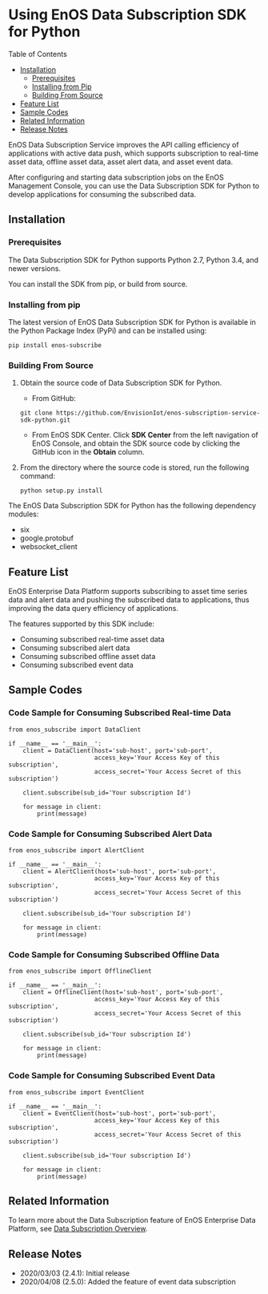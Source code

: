 # Using EnOS Data Subscription SDK for Python

Table of Contents

* [Installation](#install)
    * [Prerequisites](#pre)
    * [Installing from Pip](#pip)
    * [Building From Source](#obtaining)
* [Feature List](#feature)
* [Sample Codes](#sample)
* [Related Information](#information)
* [Release Notes](#releasenotes)


EnOS Data Subscription Service improves the API calling efficiency of applications with active data push, which supports subscription to real-time asset data, offline asset data, asset alert data, and asset event data.

After configuring and starting data subscription jobs on the EnOS Management Console, you can use the Data Subscription SDK for Python to develop applications for consuming the subscribed data.


<a name="install"></a>

## Installation

<a name="pre"></a>

### Prerequisites

The Data Subscription SDK for Python supports Python 2.7, Python 3.4, and newer versions.


You can install the SDK from pip, or build from source.

<a name="pip"></a>

### Installing from pip

The latest version of EnOS Data Subscription SDK for Python is available in the Python Package Index (PyPi) and can be installed using:

```
pip install enos-subscribe
```

<a name="obtain"></a>

### Building From Source

1. Obtain the source code of Data Subscription SDK for Python.
   - From GitHub:
    ```
    git clone https://github.com/EnvisionIot/enos-subscription-service-sdk-python.git
    ```
   - From EnOS SDK Center. Click **SDK Center** from the left navigation of EnOS Console, and obtain the SDK source code by clicking the GitHub icon in the **Obtain** column.


2. From the directory where the source code is stored, run the following command:

   ```
   python setup.py install
   ```

The EnOS Data Subscription SDK for Python has the following dependency modules:
- six
- google.protobuf
- websocket_client


<a name="feature"></a>

## Feature List

EnOS Enterprise Data Platform supports subscribing to asset time series data and alert data and pushing the subscribed data to applications, thus improving the data query efficiency of applications.

The features supported by this SDK include:
- Consuming subscribed real-time asset data
- Consuming subscribed alert data
- Consuming subscribed offline asset data
- Consuming subscribed event data


<a name="sample"></a>

## Sample Codes

### Code Sample for Consuming Subscribed Real-time Data

```
from enos_subscribe import DataClient

if __name__ == '__main__':
    client = DataClient(host='sub-host', port='sub-port',
                        access_key='Your Access Key of this subscription',
                        access_secret='Your Access Secret of this subscription')

    client.subscribe(sub_id='Your subscription Id')

    for message in client:
        print(message)
```

### Code Sample for Consuming Subscribed Alert Data

```
from enos_subscribe import AlertClient

if __name__ == '__main__':
    client = AlertClient(host='sub-host', port='sub-port',
                        access_key='Your Access Key of this subscription',
                        access_secret='Your Access Secret of this subscription')

    client.subscribe(sub_id='Your subscription Id')

    for message in client:
        print(message)
```

### Code Sample for Consuming Subscribed Offline Data

```
from enos_subscribe import OfflineClient

if __name__ == '__main__':
    client = OfflineClient(host='sub-host', port='sub-port',
                        access_key='Your Access Key of this subscription',
                        access_secret='Your Access Secret of this subscription')

    client.subscribe(sub_id='Your subscription Id')

    for message in client:
        print(message)
```

### Code Sample for Consuming Subscribed Event Data

```
from enos_subscribe import EventClient

if __name__ == '__main__':
    client = EventClient(host='sub-host', port='sub-port',
                        access_key='Your Access Key of this subscription',
                        access_secret='Your Access Secret of this subscription')

    client.subscribe(sub_id='Your subscription Id')

    for message in client:
        print(message)
```


<a name="information"></a>

## Related Information

To learn more about the Data Subscription feature of EnOS Enterprise Data Platform, see [Data Subscription Overview](https://support.envisioniot.com/docs/data-asset/en/latest/learn/data_subscription_overview.html).


<a name="releasenotes"></a>

## Release Notes

- 2020/03/03 (2.4.1): Initial release
- 2020/04/08 (2.5.0): Added the feature of event data subscription
